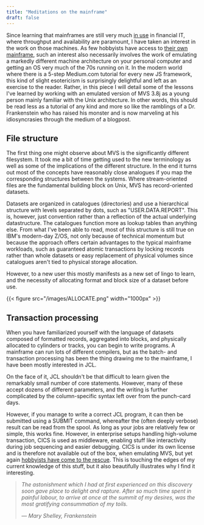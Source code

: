 ```yaml
---
title: "Meditations on the mainframe"
draft: false
---
```

Since learning that mainframes are still very much [in use](https://www.youtube.com/watch?v=ouAG4vXFORc) in financial IT, where throughput and availability are paramount, I have taken an interest in the work on those machines. As few hobbyists have access to [their own mainframe](https://www.youtube.com/watch?v=wJyiHsfJLEI), such an interest also necessarily involves the work of emulating a markedly different machine architecture on your personal computer and getting an OS very much of the 70s running on it. In the modern world where there is a 5-step Medium.com tutorial for every new JS framework, this kind of slight esotericism is surprisingly delightful and left as an exercise to the reader. Rather, in this piece I will detail some of the lessons I've learned by working with an emulated version of MVS 3.8j as a young person mainly familiar with the Unix architecture. In other words, this should be read less as a tutorial of any kind and more so like the ramblings of a Dr. Frankenstein who has raised his monster and is now marveling at his idiosyncrasies through the medium of a blogpost.

## File structure
The first thing one might observe about MVS is the significantly different filesystem. It took me a bit of time getting used to the new terminology as well as some of the implications of the different structure. In the end it turns out most of the concepts have reasonably close analogues if you map the corresponding structures between the systems. Where stream-oriented files are the fundamental building block on Unix, MVS has record-oriented datasets. 

Datasets are organized in catalogues (directories) and use a hierarchical structure with levels separated by dots, such as "USER.DATA.REPORT". This is, however, just convention rather than a reflection of the actual underlying datastructure. The catalogues function more as lookup tables than anything else. From what I've been able to read, most of this structure is still true on IBM's modern-day Z/OS, not only because of technical momentum but because the approach offers certain advantages to the typical mainframe workloads, such as guaranteed atomic transactions by locking records rather than whole datasets or easy replacement of physical volumes since catalogues aren't tied to physical storage allocation.

However, to a new user this mostly manifests as a new set of lingo to learn, and the necessity of allocating format and block size of a dataset before use.

{{< figure src="/images/ALLOCATE.png" width="1000px" >}}

## Transaction processing
When you have familiarized yourself with the language of datasets composed of formatted records, aggregated into blocks, and physically allocated to cylinders or tracks, you can begin to write programs. A mainframe can run lots of different compilers, but as the batch- and transaction processing has been the thing drawing me to the mainframe, I have been mostly interested in JCL. 

On the face of it, JCL shouldn't be that difficult to learn given the remarkably small number of core statements. However, many of these accept dozens of different parameters, and the writing is further complicated by the column-specific syntax left over from the punch-card days.

However, if you manage to write a correct JCL program, it can then be submitted using a SUBMIT command, whereafter the (often deeply verbose) result can be read from the spool. As long as your jobs are relatively few or simple, this works fine. However, in enterprise setups handling high-volume transaction, CICS is used as middleware, enabling  stuff like interactivity during job sequencing and easier debugging. CICS is under its own license and is therefore not available out of the box, when emulating MVS, but yet again [hobbyists have come to the rescue](https://github.com/moshix/kicks). This is touching the edges of my current knowledge of this stuff, but it also beautifully illustrates why I find it interesting. 

> *The astonishment which I had at first experienced on this discovery soon gave place to delight and rapture. After so much time spent in painful labour, to arrive at once at the summit of my desires, was the most gratifying consummation of my toils.*
> 
> <cite>— Mary Shelley, Frankenstein</cite>





